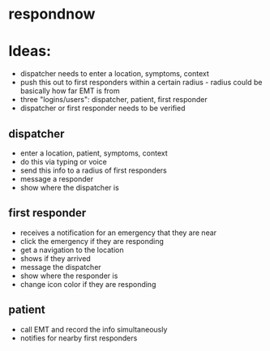 # respondnow

# Ideas:
- dispatcher needs to enter a location, symptoms, context
- push this out to first responders within a certain radius - radius could be basically how far EMT is from 
- three "logins/users": dispatcher, patient, first responder
- dispatcher or first responder needs to be verified
## dispatcher
- enter a location, patient, symptoms, context
- do this via typing or voice
- send this info to a radius of first responders
- message a responder
- show where the dispatcher is
## first responder
- receives a notification for an emergency that they are near
- click the emergency if they are responding
- get a navigation to the location
- shows if they arrived
- message the dispatcher
- show where the responder is
- change icon color if they are responding
## patient
- call EMT and record the info simultaneously
- notifies for nearby first responders
